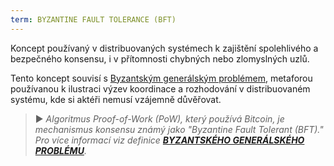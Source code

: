 ```yaml
---
term: BYZANTINE FAULT TOLERANCE (BFT)
---
```


Koncept používaný v distribuovaných systémech k zajištění spolehlivého a bezpečného konsensu, i v přítomnosti chybných nebo zlomyslných uzlů.

Tento koncept souvisí s [Byzantským generálským problémem](/dictionnaire/P.md#prob.-des-généraux-byzantins), metaforou používanou k ilustraci výzev koordinace a rozhodování v distribuovaném systému, kde si aktéři nemusí vzájemně důvěřovat.

> ► *Algoritmus Proof-of-Work (PoW), který používá Bitcoin, je mechanismus konsensu známý jako "Byzantine Fault Tolerant (BFT)." Pro více informací viz definice **[BYZANTSKÉHO GENERÁLSKÉHO PROBLÉMU](/dictionnaire/P.md#prob.-des-généraux-byzantins)**.*
